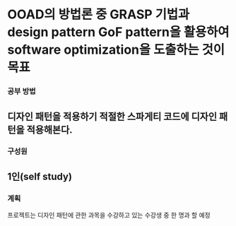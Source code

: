 # OOAD의 방법론 중 **GRASP 기법과 design pattern GoF pattern**을 활용하여 **software optimization**을 도출하는 것이 목표

### 공부 방법
디자인 패턴을 적용하기 적절한 스파게티 코드에 디자인 패턴을 적용해본다.
---
### 구성원
1인(self study)
---
### 계획
프로젝트는 디자인 패턴에 관한 과목을 수강하고 있는 수강생 중 한 명과 할 예정

